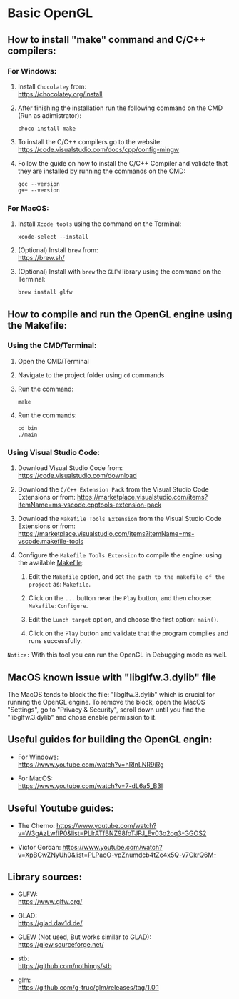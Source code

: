 # Basic OpenGL


## How to install "make" command and C/C++ compilers:


### For Windows:

1. Install `Chocolatey` from: \
   https://chocolatey.org/install

2. After finishing the installation run the following command on the CMD (Run as adimistrator):
   ```
   choco install make
   ```

3. To install the C/C++ compilers go to the website: \
   https://code.visualstudio.com/docs/cpp/config-mingw

4. Follow the guide on how to install the C/C++ Compiler and validate that they are installed by running the commands on the CMD:
   ```
   gcc --version
   g++ --version
   ```


### For MacOS:

1. Install `Xcode tools` using the command on the Terminal:
   ```
   xcode-select --install
   ```

2. (Optional) Install `brew` from: \
   https://brew.sh/

3. (Optional) Install with `brew` the `GLFW` library using the command on the Terminal:
   ```
   brew install glfw
   ```


## How to compile and run the OpenGL engine using the Makefile:


### Using the CMD/Terminal:

1. Open the CMD/Terminal

2. Navigate to the project folder using `cd` commands

3. Run the command:
   ```
   make
   ```

4. Run the commands:
   ```
   cd bin
   ./main
   ```


### Using Visual Studio Code:

1. Download Visual Studio Code from: \
   https://code.visualstudio.com/download

2. Download the `C/C++ Extension Pack` from the Visual Studio Code Extensions or from:
   https://marketplace.visualstudio.com/items?itemName=ms-vscode.cpptools-extension-pack

3. Download the `Makefile Tools Extension` from the Visual Studio Code Extensions or from: \
   https://marketplace.visualstudio.com/items?itemName=ms-vscode.makefile-tools

4. Configure the `Makefile Tools Extension` to compile the engine: using the available [Makefile](Makefile):

   1. Edit the `Makefile` option, and set `The path to the makefile of the project` as: `Makefile`.

   2. Click on the `...` button near the `Play` button, and then choose: `Makefile:Configure`.

   3. Edit the `Lunch target` option, and choose the first option: `main()`.

   4. Click on the `Play` button and validate that the program compiles and runs successfully.

`Notice:` With this tool you can run the OpenGL in Debugging mode as well.


## MacOS known issue with "libglfw.3.dylib" file

The MacOS tends to block the file: "libglfw.3.dylib" which is crucial for running the OpenGL engine. 
To remove the block, open the MacOS "Settings", go to "Privacy & Security", scroll down until you find the "libglfw.3.dylib" and chose enable permission to it.


## Useful guides for building the OpenGL engin:

- For Windows: \
  https://www.youtube.com/watch?v=hRInLNR9iRg

- For MacOS: \
  https://www.youtube.com/watch?v=7-dL6a5_B3I


## Useful Youtube guides:

- The Cherno: https://www.youtube.com/watch?v=W3gAzLwfIP0&list=PLlrATfBNZ98foTJPJ_Ev03o2oq3-GGOS2

- Victor Gordan: https://www.youtube.com/watch?v=XpBGwZNyUh0&list=PLPaoO-vpZnumdcb4tZc4x5Q-v7CkrQ6M-


## Library sources:

- GLFW: \
  https://www.glfw.org/

- GLAD: \
  https://glad.dav1d.de/

- GLEW (Not used, But works similar to GLAD): \
  https://glew.sourceforge.net/

- stb: \
  https://github.com/nothings/stb

- glm: \
  https://github.com/g-truc/glm/releases/tag/1.0.1